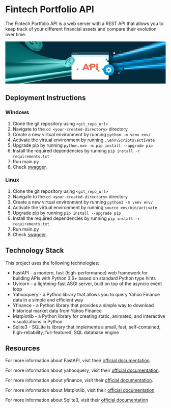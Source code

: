 # Fintech Portfolio API

The Fintech Portfolio API is a web server with a REST API that allows you to keep track of your different financial assets and compare their evolution over time.

![API Screenshot](/finance-project/api2.jpg)

## Deployment Instructions

### Windows
1. Clone the git repository using `<git_repo_url>`
2. Navigate to the `cd <your-created-directory>` directory
3. Create a new virtual environment by running `python -m venv env/`
4. Activate the virtual environment by running `.\env\Scripts\activate`
5. Upgrade pip by running `python.exe -m pip install --upgrade pip`
6. Install the required dependencies by running `pip install -r requirements.txt`
7. Run main.py
8. Check [swagger](http://127.0.0.1:8000/docs). 

### Linux
1. Clone the git repository using `<git_repo_url>`
2. Navigate to the `cd <your-created-directory>` directory
3. Create a new virtual environment by running `python3 -m venv env/`
4. Activate the virtual environment by running `source env/bin/activate`
5. Upgrade pip by running `pip install --upgrade pip`
6. Install the required dependencies by running `pip install -r requirements.txt`
7. Run main.py
8. Check [swagger](http://127.0.0.1:8000/docs).

## Technology Stack
This project uses the following technologies:
* FastAPI - a modern, fast (high-performance) web framework for building APIs with Python 3.6+ based on standard Python type hints
* Uvicorn - a lightning-fast ASGI server, built on top of the asyncio event loop
* Yahooquery - a Python library that allows you to query Yahoo Finance data in a simple and efficient way
* Yfinance - a Python library that provides a simple way to download historical market data from Yahoo Finance
* Matplotlib - a Python library for creating static, animated, and interactive visualizations in Python
* Sqlite3 - SQLite is library that implements a small, fast, self-contained, high-reliability, full-featured, SQL database engine

## Resources
For more information about FastAPI, visit their [official documentation](https://fastapi.tiangolo.com/).

For more information about yahooquery, visit their [official documentation](https://yahooquery.dpguthrie.com/).

For more information about yfinance, visit their [official documentation](https://pypi.org/project/yfinance/).

For more information about Matplotlib, visit their [official documentation](https://matplotlib.org/stable/index.html)

For more information about Sqlite3, visit their [official documentation](https://www.sqlite.org/index.html)